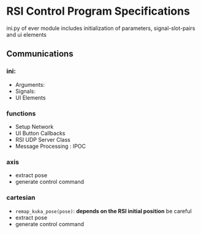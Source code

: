 # RSI Control Program Specifications

ini.py of ever module includes initialization of parameters,  signal-slot-pairs and ui elements



## Communications

### ini:

* Arguments:
* Signals:
* UI Elements

### functions

* Setup Network 
* UI Button Callbacks
* RSI UDP Server Class
* Message Processing : IPOC

### axis

* extract pose
* generate control command

### cartesian

*  `remap_kuka_pose(pose)`:  **depends on the RSI initial position**  be careful
* extract pose
* generate control command



